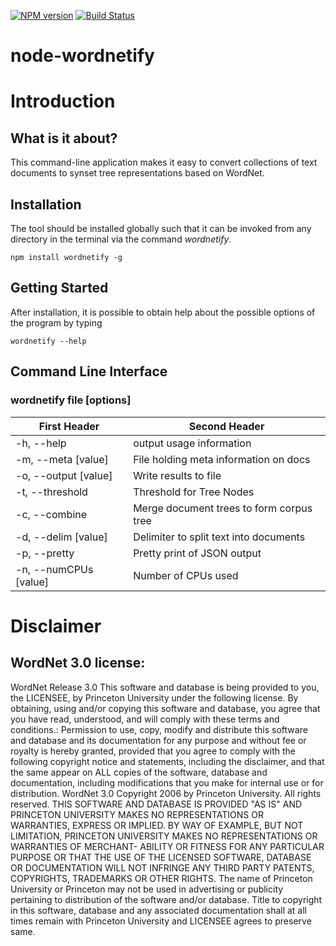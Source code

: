 [![NPM version](https://badge.fury.io/js/wordnetify.svg)](http://badge.fury.io/js/wordnetify)
[![Build Status](https://travis-ci.org/Planeshifter/wordnetify.svg?branch=coffee)](https://travis-ci.org/Planeshifter/wordnetify)

node-wordnetify
===============

# Introduction

## What is it about?

This command-line application makes it easy to convert collections of text documents to synset tree representations based on WordNet.

## Installation

The tool should be installed globally such that it can be invoked from any directory in the terminal via the command *wordnetify*.

```shell
npm install wordnetify -g
```

## Getting Started

After installation, it is possible to obtain help about the possible options of the program by typing

```shell
wordnetify --help
```

## Command Line Interface

### wordnetify file [options] <file>

First Header  | Second Header
------------- | -------------
-h, --help            | output usage information
-m, --meta [value]    | File holding meta information on docs
-o, --output [value]  | Write results to file
-t, --threshold <n>   | Threshold for Tree Nodes
-c, --combine         | Merge document trees to form corpus tree
-d, --delim [value]   | Delimiter to split text into documents
-p, --pretty          | Pretty print of JSON output
-n, --numCPUs [value] | Number of CPUs used

# Disclaimer

## WordNet 3.0 license:
WordNet Release 3.0 This software and database is being provided to you, the LICENSEE, by Princeton University under the following license. By obtaining, using and/or copying this software and database, you agree that you have read, understood, and will comply with these terms and conditions.: Permission to use, copy, modify and distribute this software and database and its documentation for any purpose and without fee or royalty is hereby granted, provided that you agree to comply with the following copyright notice and statements, including the disclaimer, and that the same appear on ALL copies of the software, database and documentation, including modifications that you make for internal use or for distribution. WordNet 3.0 Copyright 2006 by Princeton University. All rights reserved. THIS SOFTWARE AND DATABASE IS PROVIDED "AS IS" AND PRINCETON UNIVERSITY MAKES NO REPRESENTATIONS OR WARRANTIES, EXPRESS OR IMPLIED. BY WAY OF EXAMPLE, BUT NOT LIMITATION, PRINCETON UNIVERSITY MAKES NO REPRESENTATIONS OR WARRANTIES OF MERCHANT- ABILITY OR FITNESS FOR ANY PARTICULAR PURPOSE OR THAT THE USE OF THE LICENSED SOFTWARE, DATABASE OR DOCUMENTATION WILL NOT INFRINGE ANY THIRD PARTY PATENTS, COPYRIGHTS, TRADEMARKS OR OTHER RIGHTS. The name of Princeton University or Princeton may not be used in advertising or publicity pertaining to distribution of the software and/or database. Title to copyright in this software, database and any associated documentation shall at all times remain with Princeton University and LICENSEE agrees to preserve same.
